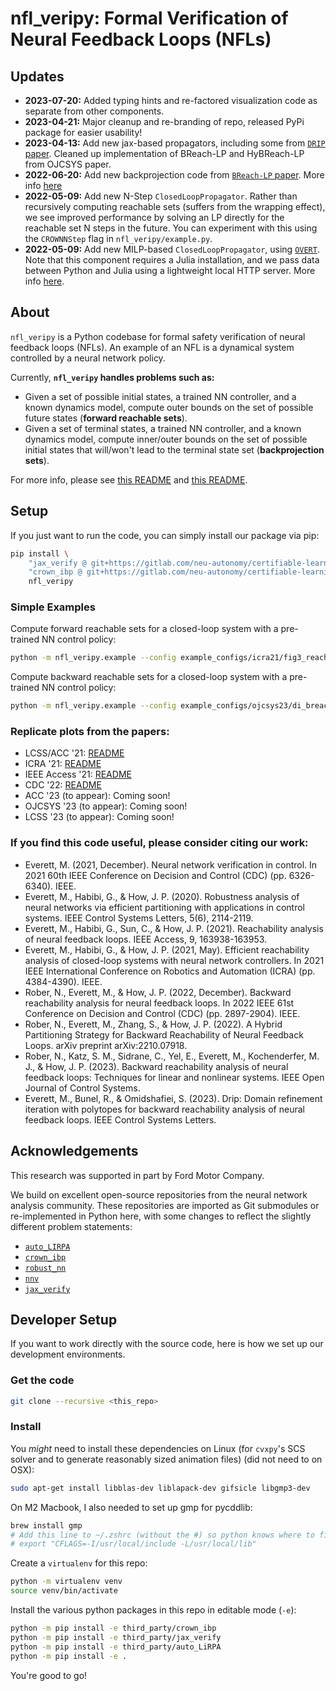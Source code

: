 # nfl_veripy: Formal Verification of Neural Feedback Loops (NFLs)

## Updates

- **2023-07-20:** Added typing hints and re-factored visualization code as separate from other components.
- **2023-04-21:** Major cleanup and re-branding of repo, released PyPi package for easier usability!
- **2023-04-13:** Add new jax-based propagators, including some from [`DRIP` paper](https://arxiv.org/abs/2212.04646). Cleaned up implementation of BReach-LP and HyBReach-LP from OJCSYS paper.
- **2022-06-20:** Add new backprojection code from [`BReach-LP` paper](https://arxiv.org/abs/2204.08319). More info [here](/docs/_static/cdc22/cdc22.md)
- **2022-05-09:** Add new N-Step `ClosedLoopPropagator`. Rather than recursively computing reachable sets (suffers from the wrapping effect), we see improved performance by solving an LP directly for the reachable set N steps in the future. You can experiment with this using the `CROWNNStep` flag in `nfl_veripy/example.py`.
- **2022-05-09:** Add new MILP-based `ClosedLoopPropagator`, using [`OVERT`](https://github.com/sisl/OVERTVerify.jl). Note that this component requires a Julia installation, and we pass data between Python and Julia using a lightweight local HTTP server. More info [here](/docs/_static/other.md).

## About

`nfl_veripy` is a Python codebase for formal safety verification of neural feedback loops (NFLs).
An example of an NFL is a dynamical system controlled by a neural network policy.

Currently, **`nfl_veripy` handles problems such as:**
- Given a set of possible initial states, a trained NN controller, and a known dynamics model, compute outer bounds on the set of possible future states (**forward reachable sets**).
- Given a set of terminal states, a trained NN controller, and a known dynamics model, compute inner/outer bounds on the set of possible initial states that will/won't lead to the terminal state set (**backprojection sets**).

For more info, please see [this README](/docs/_static/access21/access21.md) and [this README](/docs/_static/cdc22/cdc22.md).

## Setup

If you just want to run the code, you can simply install our package via pip:
```bash
pip install \
    "jax_verify @ git+https://gitlab.com/neu-autonomy/certifiable-learning/jax_verify.git" \
    "crown_ibp @ git+https://gitlab.com/neu-autonomy/certifiable-learning/crown_ibp.git" \
    nfl_veripy
```

### Simple Examples

Compute forward reachable sets for a closed-loop system with a pre-trained NN control policy:
```bash
python -m nfl_veripy.example --config example_configs/icra21/fig3_reach_lp.yaml
```

Compute backward reachable sets for a closed-loop system with a pre-trained NN control policy:
```bash
python -m nfl_veripy.example --config example_configs/ojcsys23/di_breach.yaml
```

### Replicate plots from the papers:

* LCSS/ACC '21: [README](/docs/_static/lcss21/lcss21.md)
* ICRA '21: [README](/docs/_static/icra21/icra21.md)
* IEEE Access '21: [README](/docs/_static/access21/access21.md)
* CDC '22: [README](/docs/_static/cdc22/cdc22.md)
* ACC '23 (to appear): Coming soon!
* OJCSYS '23 (to appear): Coming soon!
* LCSS '23 (to appear): Coming soon!

### If you find this code useful, please consider citing our work:

* Everett, M. (2021, December). Neural network verification in control. In 2021 60th IEEE Conference on Decision and Control (CDC) (pp. 6326-6340). IEEE.
* Everett, M., Habibi, G., & How, J. P. (2020). Robustness analysis of neural networks via efficient partitioning with applications in control systems. IEEE Control Systems Letters, 5(6), 2114-2119.
* Everett, M., Habibi, G., Sun, C., & How, J. P. (2021). Reachability analysis of neural feedback loops. IEEE Access, 9, 163938-163953.
* Everett, M., Habibi, G., & How, J. P. (2021, May). Efficient reachability analysis of closed-loop systems with neural network controllers. In 2021 IEEE International Conference on Robotics and Automation (ICRA) (pp. 4384-4390). IEEE.
* Rober, N., Everett, M., & How, J. P. (2022, December). Backward reachability analysis for neural feedback loops. In 2022 IEEE 61st Conference on Decision and Control (CDC) (pp. 2897-2904). IEEE.
* Rober, N., Everett, M., Zhang, S., & How, J. P. (2022). A Hybrid Partitioning Strategy for Backward Reachability of Neural Feedback Loops. arXiv preprint arXiv:2210.07918.
* Rober, N., Katz, S. M., Sidrane, C., Yel, E., Everett, M., Kochenderfer, M. J., & How, J. P. (2023). Backward reachability analysis of neural feedback loops: Techniques for linear and nonlinear systems. IEEE Open Journal of Control Systems.
* Everett, M., Bunel, R., & Omidshafiei, S. (2023). Drip: Domain refinement iteration with polytopes for backward reachability analysis of neural feedback loops. IEEE Control Systems Letters.


## Acknowledgements

This research was supported in part by Ford Motor Company.

We build on excellent open-source repositories from the neural network analysis community. These repositories are imported as Git submodules or re-implemented in Python here, with some changes to reflect the slightly different problem statements:
* [`auto_LIRPA`](https://github.com/KaidiXu/auto_LiRPA)
* [`crown_ibp`](https://github.com/huanzhang12/CROWN-IBP)
* [`robust_nn`](https://github.com/arobey1/RobustNN)
* [`nnv`](https://github.com/verivital/nnv)
* [`jax_verify`](https://github.com/deepmind/jax_verify)

## Developer Setup

If you want to work directly with the source code, here is how we set up our development environments.

### Get the code

```bash
git clone --recursive <this_repo>
```

### Install

You *might* need to install these dependencies on Linux (for `cvxpy`'s SCS solver and to generate reasonably sized animation files) (did not need to on OSX):
```bash
sudo apt-get install libblas-dev liblapack-dev gifsicle libgmp3-dev
```

On M2 Macbook, I also needed to set up gmp for pycddlib:
```bash
brew install gmp
# Add this line to ~/.zshrc (without the #) so python knows where to find gmp:
# export "CFLAGS=-I/usr/local/include -L/usr/local/lib"
```

Create a `virtualenv` for this repo:
```bash
python -m virtualenv venv
source venv/bin/activate
```

Install the various python packages in this repo in editable mode (`-e`):
```bash
python -m pip install -e third_party/crown_ibp
python -m pip install -e third_party/jax_verify
python -m pip install -e third_party/auto_LiRPA
python -m pip install -e .
```

You're good to go!
